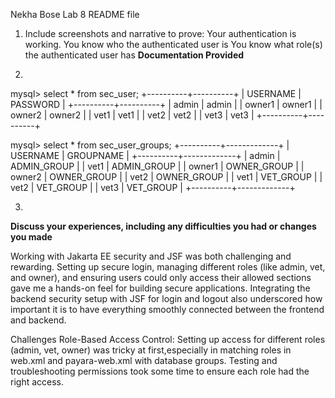 Nekha Bose Lab 8 README file

1. Include screenshots and narrative to prove:
   Your authentication is working.
   You know who the authenticated user is
   You know what role(s) the authenticated user has
   **Documentation Provided**

2.
mysql> select * from sec_user;
+----------+----------+
| USERNAME | PASSWORD |
+----------+----------+
| admin    | admin    |
| owner1   | owner1   |
| owner2   | owner2   |
| vet1     | vet1     |
| vet2     | vet2     |
| vet3     | vet3     |
+----------+----------+

mysql> select * from sec_user_groups;
+----------+-------------+
| USERNAME | GROUPNAME   |
+----------+-------------+
| admin    | ADMIN_GROUP |
| vet1     | ADMIN_GROUP |
| owner1   | OWNER_GROUP |
| owner2   | OWNER_GROUP |
| vet2     | OWNER_GROUP |
| vet1     | VET_GROUP   |
| vet2     | VET_GROUP   |
| vet3     | VET_GROUP   |
+----------+-------------+

3.
**Discuss your experiences, including any difficulties you had or changes you made**

Working with Jakarta EE security and JSF was both challenging and rewarding. Setting up secure login, managing different
 roles (like admin, vet, and owner), and ensuring users could only access their allowed sections gave me a hands-on feel 
for building secure applications. Integrating the backend security setup with JSF for login and logout also underscored how
 important it is to have everything smoothly connected between the frontend and backend.

Challenges
Role-Based Access Control: Setting up access for different roles (admin, vet, owner) was tricky at first,especially in 
matching roles in web.xml and payara-web.xml with database groups. Testing and troubleshooting permissions took some time to 
ensure each role had the right access.